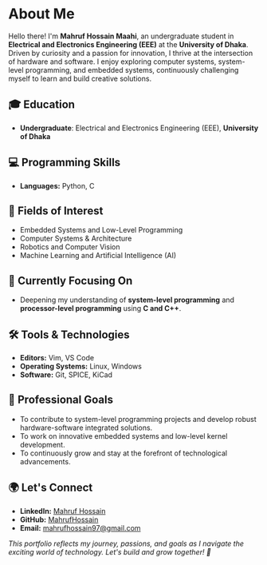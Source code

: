 # About Me

Hello there! I'm **Mahruf Hossain Maahi**, an undergraduate student in **Electrical and Electronics Engineering (EEE)** at the **University of Dhaka**. Driven by curiosity and a passion for innovation, I thrive at the intersection of hardware and software. I enjoy exploring computer systems, system-level programming, and embedded systems, continuously challenging myself to learn and build creative solutions.

## 🎓 Education
- **Undergraduate**: Electrical and Electronics Engineering (EEE), **University of Dhaka**

## 💻 Programming Skills
- **Languages:** Python, C

## 🔬 Fields of Interest
- Embedded Systems and Low-Level Programming
- Computer Systems & Architecture
- Robotics and Computer Vision
- Machine Learning and Artificial Intelligence (AI)

## 🌱 Currently Focusing On
- Deepening my understanding of **system-level programming** and **processor-level programming** using **C and C++**.

## 🛠 Tools & Technologies
- **Editors:** Vim, VS Code
- **Operating Systems:** Linux, Windows
- **Software:** Git, SPICE, KiCad

## 💼 Professional Goals
- To contribute to system-level programming projects and develop robust hardware-software integrated solutions.
- To work on innovative embedded systems and low-level kernel development.
- To continuously grow and stay at the forefront of technological advancements.

## 🌍 Let's Connect
- **LinkedIn:** [Mahruf Hossain](https://www.linkedin.com/in/mahruf-hossain-4804a7221/)
- **GitHub:** [MahrufHossain](https://github.com/MahrufHossain)
- **Email:** [mahrufhossain97@gmail.com](mailto:mahrufhossain97@gmail.com)

*This portfolio reflects my journey, passions, and goals as I navigate the exciting world of technology. Let's build and grow together! 🚀*
